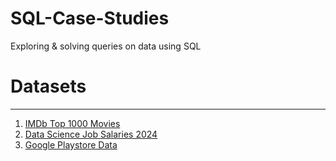 # SQL-Case-Studies
Exploring &amp; solving queries on data using SQL

# Datasets
---
1. [IMDb Top 1000 Movies](https://drive.google.com/file/d/16N3Wypz3Fn3qYiq6UE_ybdWPfPNHa7Ii/view?usp=drive_link)
2. [Data Science Job Salaries 2024](https://www.kaggle.com/datasets/abhinavshaw09/data-science-job-salaries-2024/data)
3. [Google Playstore Data](https://drive.google.com/file/d/1d7N8QWvrKEfDwSqf_yibyDIq_dl71KJY/view?usp=sharing)

